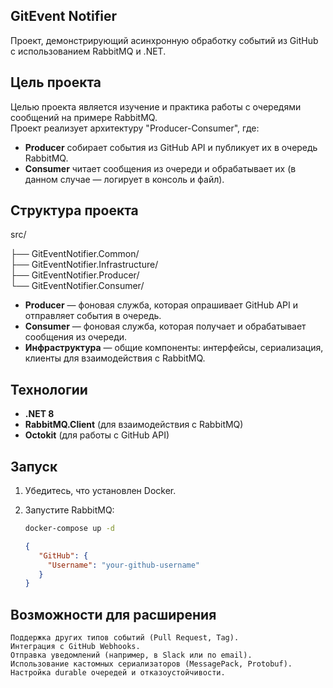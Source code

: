 ## GitEvent Notifier

Проект, демонстрирующий асинхронную обработку событий из GitHub с использованием RabbitMQ и .NET.

## Цель проекта

Целью проекта является изучение и практика работы с очередями сообщений на примере RabbitMQ.  
Проект реализует архитектуру "Producer-Consumer", где:

- **Producer** собирает события из GitHub API и публикует их в очередь RabbitMQ.
- **Consumer** читает сообщения из очереди и обрабатывает их (в данном случае — логирует в консоль и файл).

## Структура проекта
src/

├── GitEventNotifier.Common/          
├── GitEventNotifier.Infrastructure/  
├── GitEventNotifier.Producer/        
└── GitEventNotifier.Consumer/   

- **Producer** — фоновая служба, которая опрашивает GitHub API и отправляет события в очередь.
- **Consumer** — фоновая служба, которая получает и обрабатывает сообщения из очереди.
- **Инфраструктура** — общие компоненты: интерфейсы, сериализация, клиенты для взаимодействия с RabbitMQ.

## Технологии

- **.NET 8**
- **RabbitMQ.Client** (для взаимодействия с RabbitMQ)
- **Octokit** (для работы с GitHub API)

## Запуск

1. Убедитесь, что установлен Docker.
2. Запустите RabbitMQ:

   ```bash
   docker-compose up -d
   ```
   ```JSON
   {
      "GitHub": {
        "Username": "your-github-username"
      }
   }
   ```
## Возможности для расширения 

    Поддержка других типов событий (Pull Request, Tag).
    Интеграция с GitHub Webhooks.
    Отправка уведомлений (например, в Slack или по email).
    Использование кастомных сериализаторов (MessagePack, Protobuf).
    Настройка durable очередей и отказоустойчивости.
     
